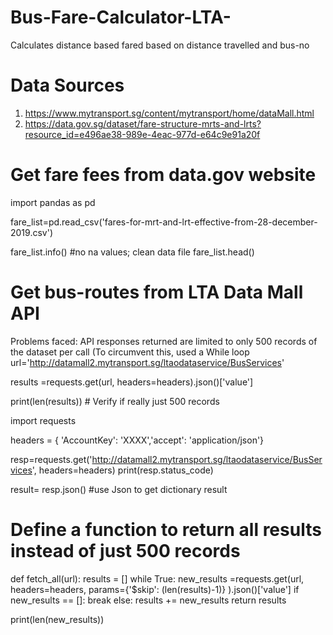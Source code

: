 # Bus-Fare-Calculator-LTA-
Calculates distance based fared based on distance travelled and bus-no

# Data Sources
1. https://www.mytransport.sg/content/mytransport/home/dataMall.html
2. https://data.gov.sg/dataset/fare-structure-mrts-and-lrts?resource_id=e496ae38-989e-4eac-977d-e64c9e91a20f

 # Get fare fees from data.gov website
import pandas as pd

fare_list=pd.read_csv('fares-for-mrt-and-lrt-effective-from-28-december-2019.csv')

fare_list.info() #no na values; clean data file
fare_list.head()

# Get bus-routes from LTA Data Mall API
Problems faced: API responses returned are limited to only 500 records of the dataset per call (To circumvent this, used a While loop
url='http://datamall2.mytransport.sg/ltaodataservice/BusServices'

results =requests.get(url, 
            headers=headers).json()['value']  

print(len(results)) # Verify if really just 500 records

import requests

headers = { 'AccountKey': 'XXXX','accept': 'application/json'}

resp=requests.get('http://datamall2.mytransport.sg/ltaodataservice/BusServices', headers=headers)
print(resp.status_code)

result= resp.json() #use Json to get dictionary
result 

# Define a function to return all results instead of just 500 records
def fetch_all(url):
    results = []
    while True:
        new_results =requests.get(url, 
            headers=headers,
            params={'$skip': (len(results)-1)}
        ).json()['value']
        if new_results == []:
            break
        else:
            results += new_results
    return results

print(len(new_results))

